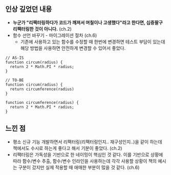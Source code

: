 ## 인상 깊었던 내용
- **누군가 "리팩터링하다가 코드가 깨져서 며칠이나 고생했다"라고 한다면, 십중팔구 리팩터링한 것이 아니다.** (ch.2)
- 함수 선언 바꾸기 - 마이그레이션 절차 (ch.6)
  - 기존에 사용하고 있는 함수를 수정할 때 한번에 변경하면 테스트 부담이 있는데 해당 방법을 사용하면 안전하게 변경할 수 있어서 좋았다.
```
// AS-IS
function circum(radius) {
  return 2 * Math.PI * radius;
}

// TO-BE
function circum(radius) {
  return circumference(radius)
}

function circumference(radius) {
  return 2 * Math.PI * radius;
}
```

## 느낀 점
- 평소 신규 기능 개발하면서 리팩터링(리팩터링인지.. 재구성인지..)을 같이 하는데 책에서도 수시로 하는게 좋다고 해서 기분이 좋았다. (ch.2)
- 리팩터링은 가독성을 기반으로 한 네이밍이 핵심인 것 같다. 이를 기반으로 상황에 따라 함수/변수 추출, 함수/변수 인라인을 사용하는데 각각 사용할 상황이 책의 예시는 구분이 갔지만 실제 적용할 때 애매한 부분이 많을 것 같다. (ch.6)
